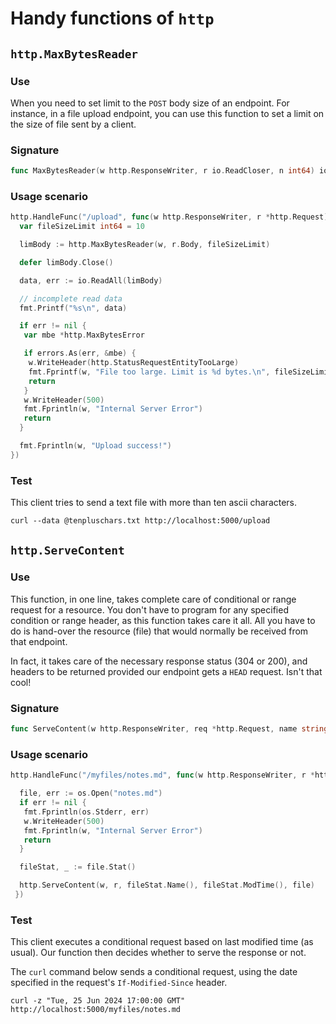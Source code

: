 # Handy functions of `http`

## `http.MaxBytesReader`

### Use

When you need to set limit to the `POST` body size of an endpoint. For instance, in a file upload endpoint, you can use this function to set a limit on the size of file sent by a client.

### Signature

```go
func MaxBytesReader(w http.ResponseWriter, r io.ReadCloser, n int64) io.ReadCloser
```

### Usage scenario

```go
http.HandleFunc("/upload", func(w http.ResponseWriter, r *http.Request) {
  var fileSizeLimit int64 = 10

  limBody := http.MaxBytesReader(w, r.Body, fileSizeLimit)

  defer limBody.Close()

  data, err := io.ReadAll(limBody)

  // incomplete read data
  fmt.Printf("%s\n", data)

  if err != nil {
   var mbe *http.MaxBytesError

   if errors.As(err, &mbe) {
    w.WriteHeader(http.StatusRequestEntityTooLarge)
    fmt.Fprintf(w, "File too large. Limit is %d bytes.\n", fileSizeLimit)
    return
   }
   w.WriteHeader(500)
   fmt.Fprintln(w, "Internal Server Error")
   return
  }

  fmt.Fprintln(w, "Upload success!")
})
```

### Test

This client tries to send a text file with more than ten ascii characters.

```curl
curl --data @tenpluschars.txt http://localhost:5000/upload
```

## `http.ServeContent`

### Use

This function, in one line, takes complete care of conditional or range request for a resource. You don't have to program for any specified condition or range header, as this function takes care it all. All you have to do is hand-over the resource (file) that would normally be received from that endpoint.

In fact, it takes care of the necessary response status (304 or 200), and headers to be returned provided our endpoint gets a `HEAD` request. Isn't that cool!

### Signature

```go
func ServeContent(w http.ResponseWriter, req *http.Request, name string, modtime time.Time, content io.ReadSeeker)
```

### Usage scenario

```go
http.HandleFunc("/myfiles/notes.md", func(w http.ResponseWriter, r *http.Request) {

  file, err := os.Open("notes.md")
  if err != nil {
   fmt.Fprintln(os.Stderr, err)
   w.WriteHeader(500)
   fmt.Fprintln(w, "Internal Server Error")
   return
  }

  fileStat, _ := file.Stat()

  http.ServeContent(w, r, fileStat.Name(), fileStat.ModTime(), file)
 })
```

### Test

This client executes a conditional request based on last modified time (as usual). Our function then decides whether to serve the response or not.

The `curl` command below sends a conditional request, using the date specified in the request's `If-Modified-Since` header.

```curl
curl -z "Tue, 25 Jun 2024 17:00:00 GMT" http://localhost:5000/myfiles/notes.md
```
